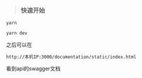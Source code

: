 > ### 快速开始
```
yarn
```
```
yarn dev
```
之后可以在
```
http://本机IP:3000/documentation/static/index.html
```
看到api的swagger文档